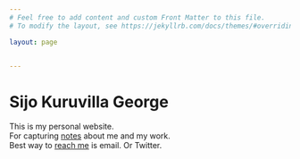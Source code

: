 ```yaml
---
# Feel free to add content and custom Front Matter to this file.
# To modify the layout, see https://jekyllrb.com/docs/themes/#overriding-theme-defaults

layout: page


---
```


# Sijo Kuruvilla George

This is my personal website. <br>
For capturing [notes](https://www.sijokuruvilla.in/notes) about me and my work. <br>
Best way to [reach me](https://www.sijokuruvilla.in/reachme) is email. Or Twitter. <br>



<!--

Connect
And now looking at replacing this with a bot implementation <br>

To have yourself added to my contact book - Link 

-->